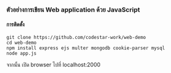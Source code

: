 ### ตัวอย่างการเขียน Web application ด้วย JavaScript

#### การติดตั้ง
```
git clone https://github.com/codestar-work/web-demo
cd web-demo
npm install express ejs multer mongodb cookie-parser mysql
node app.js
```
จากนั้น เปิด browser ไปที่ localhost:2000
